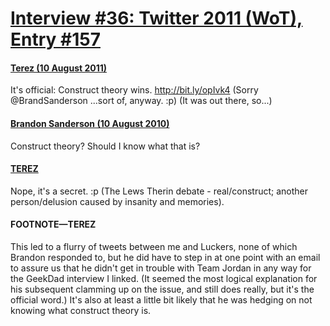 # [Interview #36: Twitter 2011 (WoT), Entry #157](https://www.theoryland.com/intvmain.php?i=36#157)

#### [Terez (10 August 2011)](http://twitter.com/#!/Terez27/status/101491474197254144)

It's official: Construct theory wins.
<http://bit.ly/opIvk4>
(Sorry @BrandSanderson ...sort of, anyway. :p) (It was out there, so...)

#### [Brandon Sanderson (10 August 2010)](http://twitter.com/#!/BrandSanderson/status/101499251930038274)

Construct theory? Should I know what that is?

#### [TEREZ](http://twitter.com/#!/Terez27/status/101499987569020928)

Nope, it's a secret. :p (The Lews Therin debate - real/construct; another person/delusion caused by insanity and memories).

#### FOOTNOTE—TEREZ

This led to a flurry of tweets between me and Luckers, none of which Brandon responded to, but he did have to step in at one point with an email to assure us that he didn't get in trouble with Team Jordan in any way for the GeekDad interview I linked. (It seemed the most logical explanation for his subsequent clamming up on the issue, and still does really, but it's the official word.) It's also at least a little bit likely that he was hedging on not knowing what construct theory is.

